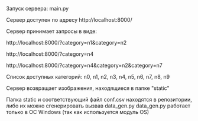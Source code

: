 Запуск сервера:
main.py

Сервер доступен по адресу http://localhost:8000/

Сервер принимает запросы в виде:

http://localhost:8000/?category=n1&category=n2

http://localhost:8000/?category=n4

http://localhost:8000/?category=n4&category=n2&category=n7

Список доступных категорий: n0, n1, n2, n3, n4, n5, n6, n7, n8, n9

Сервер возвращает изображения, находящиеся в папке "static"

Папка static и соответствующий файл conf.csv находятся в репозитории, либо их можно сгенерировать вызвав data_gen.py
data_gen.py работает только в ОС Windows (так как используется модуль OS)

